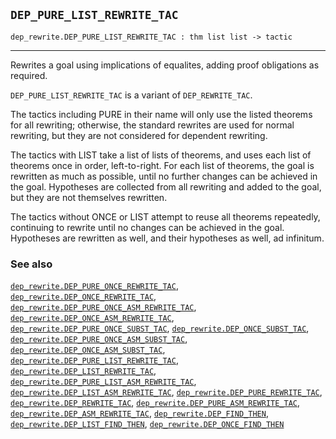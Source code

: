 ## `DEP_PURE_LIST_REWRITE_TAC`

``` hol4
dep_rewrite.DEP_PURE_LIST_REWRITE_TAC : thm list list -> tactic
```

------------------------------------------------------------------------

Rewrites a goal using implications of equalites, adding proof
obligations as required.

`DEP_PURE_LIST_REWRITE_TAC` is a variant of `DEP_REWRITE_TAC`.

The tactics including PURE in their name will only use the listed
theorems for all rewriting; otherwise, the standard rewrites are used
for normal rewriting, but they are not considered for dependent
rewriting.

The tactics with LIST take a list of lists of theorems, and uses each
list of theorems once in order, left-to-right. For each list of
theorems, the goal is rewritten as much as possible, until no further
changes can be achieved in the goal. Hypotheses are collected from all
rewriting and added to the goal, but they are not themselves rewritten.

The tactics without ONCE or LIST attempt to reuse all theorems
repeatedly, continuing to rewrite until no changes can be achieved in
the goal. Hypotheses are rewritten as well, and their hypotheses as
well, ad infinitum.

### See also

[`dep_rewrite.DEP_PURE_ONCE_REWRITE_TAC`](#dep_rewrite.DEP_PURE_ONCE_REWRITE_TAC),
[`dep_rewrite.DEP_ONCE_REWRITE_TAC`](#dep_rewrite.DEP_ONCE_REWRITE_TAC),
[`dep_rewrite.DEP_PURE_ONCE_ASM_REWRITE_TAC`](#dep_rewrite.DEP_PURE_ONCE_ASM_REWRITE_TAC),
[`dep_rewrite.DEP_ONCE_ASM_REWRITE_TAC`](#dep_rewrite.DEP_ONCE_ASM_REWRITE_TAC),
[`dep_rewrite.DEP_PURE_ONCE_SUBST_TAC`](#dep_rewrite.DEP_PURE_ONCE_SUBST_TAC),
[`dep_rewrite.DEP_ONCE_SUBST_TAC`](#dep_rewrite.DEP_ONCE_SUBST_TAC),
[`dep_rewrite.DEP_PURE_ONCE_ASM_SUBST_TAC`](#dep_rewrite.DEP_PURE_ONCE_ASM_SUBST_TAC),
[`dep_rewrite.DEP_ONCE_ASM_SUBST_TAC`](#dep_rewrite.DEP_ONCE_ASM_SUBST_TAC),
[`dep_rewrite.DEP_PURE_LIST_REWRITE_TAC`](#dep_rewrite.DEP_PURE_LIST_REWRITE_TAC),
[`dep_rewrite.DEP_LIST_REWRITE_TAC`](#dep_rewrite.DEP_LIST_REWRITE_TAC),
[`dep_rewrite.DEP_PURE_LIST_ASM_REWRITE_TAC`](#dep_rewrite.DEP_PURE_LIST_ASM_REWRITE_TAC),
[`dep_rewrite.DEP_LIST_ASM_REWRITE_TAC`](#dep_rewrite.DEP_LIST_ASM_REWRITE_TAC),
[`dep_rewrite.DEP_PURE_REWRITE_TAC`](#dep_rewrite.DEP_PURE_REWRITE_TAC),
[`dep_rewrite.DEP_REWRITE_TAC`](#dep_rewrite.DEP_REWRITE_TAC),
[`dep_rewrite.DEP_PURE_ASM_REWRITE_TAC`](#dep_rewrite.DEP_PURE_ASM_REWRITE_TAC),
[`dep_rewrite.DEP_ASM_REWRITE_TAC`](#dep_rewrite.DEP_ASM_REWRITE_TAC),
[`dep_rewrite.DEP_FIND_THEN`](#dep_rewrite.DEP_FIND_THEN),
[`dep_rewrite.DEP_LIST_FIND_THEN`](#dep_rewrite.DEP_LIST_FIND_THEN),
[`dep_rewrite.DEP_ONCE_FIND_THEN`](#dep_rewrite.DEP_ONCE_FIND_THEN)

